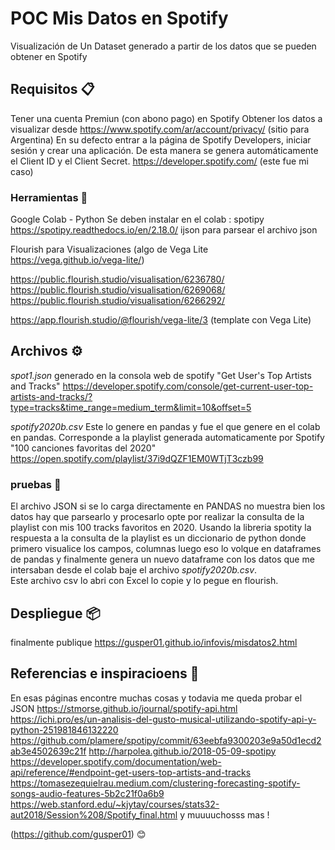 # POC Mis Datos en Spotify

Visualización de Un Dataset generado a partir de los datos que se pueden obtener en Spotify

## Requisitos 📋
Tener una cuenta Premiun (con abono pago) en Spotify
Obtener los datos a visualizar desde https://www.spotify.com/ar/account/privacy/ (sitio para Argentina)
En su defecto entrar a la página de Spotify Developers, iniciar sesión y crear una aplicación. De esta manera se genera automáticamente el Client ID y el Client Secret.
https://developer.spotify.com/ (este fue mi caso)

### Herramientas 🔧

Google Colab - Python
Se deben instalar en el colab :
  spotipy https://spotipy.readthedocs.io/en/2.18.0/
  ijson para parsear el archivo json

Flourish para Visualizaciones (algo de Vega Lite https://vega.github.io/vega-lite/) 

https://public.flourish.studio/visualisation/6236780/
https://public.flourish.studio/visualisation/6269068/
https://public.flourish.studio/visualisation/6266292/

https://app.flourish.studio/@flourish/vega-lite/3 (template con Vega Lite)

## Archivos ⚙️
*spot1.json* generado en la consola web de spotify "Get User's Top Artists and Tracks" https://developer.spotify.com/console/get-current-user-top-artists-and-tracks/?type=tracks&time_range=medium_term&limit=10&offset=5 

*spotify2020b.csv* Este lo genere en pandas y fue el que genere en el colab en pandas.
Corresponde a la playlist generada automaticamente por Spotify "100 canciones favoritas del 2020"
https://open.spotify.com/playlist/37i9dQZF1EM0WTjT3czb99




### pruebas  🔩
El archivo JSON si se lo carga directamente en PANDAS no muestra bien los datos hay que parsearlo y procesarlo opte por realizar
la consulta de la playlist con mis 100 tracks favoritos en 2020. Usando la libreria spotity 
la respuesta a la consulta de la playlist es un diccionario de python donde primero visualice los campos, columnas luego eso lo volque en dataframes 
de pandas y finalmente genera un nuevo dataframe con los datos que me intersaban desde el colab baje el archivo *spotify2020b.csv*.  
Este archivo csv lo abri con Excel lo copie y lo pegue en flourish. 


## Despliegue 📦

finalmente publique https://gusper01.github.io/infovis/misdatos2.html


## Referencias e inspiracioens  📢
En esas páginas encontre muchas cosas y todavia me queda probar el JSON 
https://stmorse.github.io/journal/spotify-api.html
https://ichi.pro/es/un-analisis-del-gusto-musical-utilizando-spotify-api-y-python-251981846132220
https://github.com/plamere/spotipy/commit/63eebfa9300203e9a50d1ecd2ab3e4502639c21f
http://harpolea.github.io/2018-05-09-spotipy
https://developer.spotify.com/documentation/web-api/reference/#endpoint-get-users-top-artists-and-tracks
https://tomasezequielrau.medium.com/clustering-forecasting-spotify-songs-audio-features-5b2c21f0a6b9
https://web.stanford.edu/~kjytay/courses/stats32-aut2018/Session%208/Spotify_final.html
y muuuuchosss mas !

(https://github.com/gusper01) 😊
